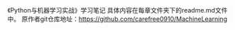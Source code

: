 《Python与机器学习实战》学习笔记
具体内容在每章文件夹下的readme.md文件中。
原作者git仓库地址：https://github.com/carefree0910/MachineLearning